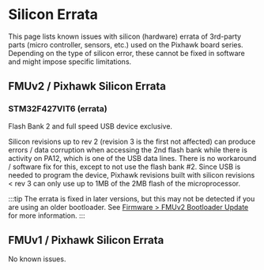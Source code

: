 # Silicon Errata

This page lists known issues with silicon (hardware) errata of 3rd-party parts (micro controller, sensors, etc.) used on the Pixhawk board series. Depending on the type of silicon error, these cannot be fixed in software and might impose specific limitations.

## FMUv2 / Pixhawk Silicon Errata

### STM32F427VIT6 (errata)

Flash Bank 2 and full speed USB device exclusive.

Silicon revisions up to rev 2 (revision 3 is the first not affected) can produce errors / data corruption when accessing the 2nd flash bank while there is activity on PA12, which is one of the USB data lines. There is no workaround / software fix for this, except to not use the flash bank #2.
Since USB is needed to program the device, Pixhawk revisions built with silicon revisions < rev 3 can only use up to 1MB of the 2MB flash of the microprocessor.

:::tip
The errata is fixed in later versions, but this may not be detected if you are using an older bootloader.
See [Firmware > FMUv2 Bootloader Update](../config/firmware.md#bootloader) for more information.
:::

## FMUv1 / Pixhawk Silicon Errata

No known issues.
